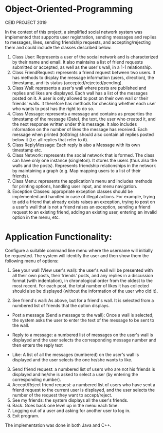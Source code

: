 # Object-Oriented-Programming
CEID PROJECT 2019

In the context of this project, a simplified social network system was implemented that supports user registration, sending messages and replies to messages, likes, sending friendship requests, and accepting/rejecting them and could include the classes described below. 

1. Class User: Represents a user of the social network and is characterized by their name and email. It also maintains a list of friend requests submitted or accepted, as well as the user's wall, in a 1-1 relationship.
2. Class FriendRequest: represents a friend request between two users. It has methods to display the message information (users, direction), the timestamp, and its status (accepted/rejected/pending).
3. Class Wall: represents a user's wall where posts are published and replies and likes are displayed. Each wall has a list of the messages posted on it. A user is only allowed to post on their own wall or their friends' walls. It therefore has methods for checking whether each user who wants to post has the right to do so.
4. Class Message: represents a message and contains as properties the timestamp of the message (Date), the text, the user who created it, and the next response written under this message. It also includes information on the number of likes the message has received. Each message when printed (toString) should also contain all replies posted below it (i.e. all replies that refer to it).
5. Class ReplyMessage: Each reply is also a Message with its own timestamp etc.
6. Class Network: represents the social network that is formed. The class can have only one instance (singleton). It stores the users (thus also the walls and the posts). Represents friendship relationships in the network by maintaining a graph (e.g. Map mapping users to a list of their friends).
7. Class Menu: represents the application's menu and includes methods for printing options, handling user input, and menu navigation.
8. Exception Classes: appropriate exception classes should be implemented and handled in case of illegal actions. For example, trying to add a friend that already exists raises an exception, trying to post on a user's wall that is not a friend raises an exception, sending a friend request to an existing friend, adding an existing user, entering an invalid option in the menu, etc.

# Application Functionality:

Configure a suitable command line menu where the username will initially be requested. The system will identify the user and then show them the following menu of options:

1. See your wall (View user's wall): the user's wall will be presented with all their own posts, their friends' posts, and any replies in a discussion format (with indentation), in chronological order from the oldest to the most recent. For each post, the total number of likes it has collected should also be displayed (without the information of the user who did it).
   
2. See friend's wall: As above, but for a friend's wall. It is selected from a numbered list of friends that the option displays.

- Post a message (Send a message to the wall): Once a wall is selected, the system asks the user to enter the text of the message to be sent to the wall.

- Reply to a message: a numbered list of messages on the user's wall is displayed and the user selects the corresponding message number and then enters the reply text

- Like: A list of all the messages (numbered) on the user's wall is displayed and the user selects the one he/she wants to like.

3. Send friend request: a numbered list of users who are not his friends is displayed and he/she is asked to select a user (by entering the corresponding number).
4. Accept/Reject friend request: a numbered list of users who have sent a friend request to the current user is displayed, and the user selects the number of the request they want to accept/reject.
5. See my friends: the system displays all the user's friends.
6. Back. Goes back one level up in the menu each time.
7. Logging out of a user and asking for another user to log in.
8. Exit program.

The implementation was done in both Java and C++.
